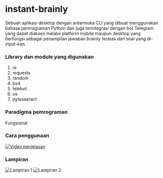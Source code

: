 # instant-brainly
Sebuah aplikasi desktop dengan antarmuka CLI yang dibuat menggunakan bahasa pemrograman Python dan juga terintegrasi dengan bot Telegram yang dapat diakses melalui platform mobile maupun desktop yang berfungsi sebagai penampilan jawaban brainly teratas dari soal yang di-input-kan.

### Library dan module yang digunakan
1. re
2. requests
3. random
4. bs4
5. telebot
6. os
7. pytesseract

### Paradigma pemrograman
Fungsional

### Cara penggunaan
[![Video penjelasan](https://i9.ytimg.com/vi/hlt4ENXG-Zo/mq1.jpg?sqp=CIi085QG&rs=AOn4CLDyFVbv-ieqMGX-_6jSIU5b1Xbd4g)](https://youtu.be/EcOa92Pl-c8)

### Lampiran
![Lampiran 1](https://drive.google.com/uc?export=download&id=12_pCQvm8GUo8ThNRAishPLusV5L9sME1)
![Lampiran 2](https://drive.google.com/uc?export=download&id=1XHORHzb1w9dYbFhnvWwBSNl1W_XnDNOa)
